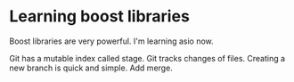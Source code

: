 # Learning boost libraries

Boost libraries are very powerful. I'm learning asio now.

Git has a mutable index called stage.
Git tracks changes of files.
Creating a new branch is quick and simple.
Add merge.
